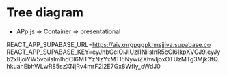 # Tree diagram
* APp.js => Container => presentational 


REACT_APP_SUPABASE_URL=https://aiyxnrgpggpknnsjjiva.supabase.co
REACT_APP_SUPABASE_KEY=eyJhbGciOiJIUzI1NiIsInR5cCI6IkpXVCJ9.eyJyb2xlIjoiYW5vbiIsImlhdCI6MTYzNzYxMTI5NywiZXhwIjoxOTUzMTg3Mjk3fQ.hkuahEbhWLwR85szXNjRv4mrF2l2E7Gx8WfIy_oWdJ0